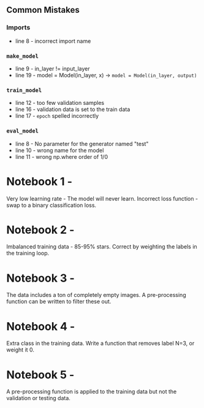 ## Common Mistakes 

### Imports
* line 8 - incorrect import name

### `make_model` 
* line 9 - in_layer != input_layer 
* line 19 - model = Model(in_layer, x) -> `model = Model(in_layer, output)`

### `train_model`
* line 12 - too few validation samples 
* line 16 - validation data is set to the train data 
* line 17 - `epoch` spelled incorrectly

### `eval_model`
* line 8 - No parameter for the generator named "test"
* line 10 - wrong name for the model
* line 11 - wrong np.where order of 1/0


# Notebook 1 - 

Very low learning rate - The model will never learn. 
Incorrect loss function - swap to a binary classification loss. 

# Notebook 2 - 

Imbalanced training data - 85-95% stars. 
Correct by weighting the labels in the training loop. 

# Notebook 3 - 

The data includes a ton of completely empty images. 
A pre-processing function can be written to filter these out.

# Notebook 4 - 

Extra class in the training data. Write a function that removes label N=3, or weight it 0. 

# Notebook 5 - 

A pre-processing function is applied to the training data but not the validation or testing data. 